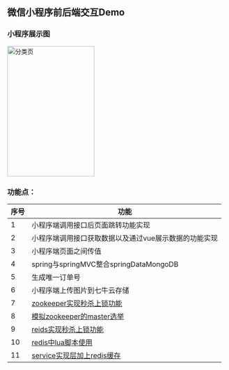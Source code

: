 ## 微信小程序前后端交互Demo<br>
### 小程序展示图
<img src="https://qiniu.in2off50.com/uploads/20190402/AF0448A5A657AB13.png" width="200" height="300" alt="分类页"/>

### 功能点：<br>
 序号  | 功能
 --------- | -------------
 1 | 小程序端调用接口后页面跳转功能实现
 2 | 小程序端调用接口获取数据以及通过vue展示数据的功能实现
 3 | 小程序端页面之间传值
 4 | spring与springMVC整合springDataMongoDB
 5 | 生成唯一订单号
 6 | 小程序端上传图片到七牛云存储
 7 | [zookeeper实现秒杀上锁功能](https://github.com/21karat/wx_pic/blob/master/src/main/java/com/karat/cn/controller/SecKillGoodsController.java)
 8 | [模拟zookeeper的master选举](https://github.com/21karat/wx_pic/tree/master/src/main/java/com/karat/cn/zk/master/zkApiMaster)
 9 | [reids实现秒杀上锁功能](https://github.com/21karat/wx_pic/blob/master/src/main/java/com/karat/cn/redis/lock/util/RedisTool.java)
 10 | [redis中lua脚本使用](https://github.com/21karat/wx_pic/blob/master/src/main/java/com/karat/cn/redis/demo/LuaDemo.java)
 11 | [service实现层加上redis缓存](https://github.com/21karat/wx_pic/blob/master/src/main/java/com/karat/cn/service/impl/PhotoServiceImpl.java)
